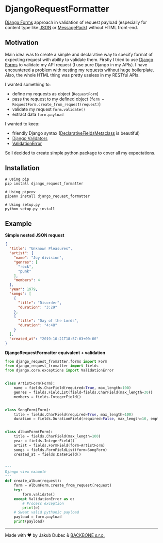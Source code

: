 # DjangoRequestFormatter

[Django Forms](https://docs.djangoproject.com/en/2.2/topics/forms/) approach in validation of request payload 
(especially for content type like [JSON](https://www.json.org/) or [MessagePack](https://msgpack.org/)) 
without HTML front-end.

## Motivation

Main idea was to create a simple and declarative way to specify format of expecting request with ability to validate them.
Firstly I tried to use [Django Forms](https://docs.djangoproject.com/en/2.2/topics/forms/) to validate my API request
(I use pure Django in my APIs). I have encountered a problem with nesting my requests without huge boilerplate. Also, 
the whole HTML thing was pretty useless in my RESTful APIs. 

I wanted something to: 

- define my requests as object (`RequestForm`)
- pass the request to my defined object (`form = RequestForm.create_from_request(request)`)
- validate my request `form.validate()`
- extract data `form.payload`

I wanted to keep:

- friendly Django syntax ([DeclarativeFieldsMetaclass](https://github.com/django/django/blob/master/django/forms/forms.py#L22) is beautiful)
- [Django Validators](https://docs.djangoproject.com/en/2.2/ref/validators/)
- [ValidationError](https://docs.djangoproject.com/en/2.2/ref/exceptions/#validationerror)

So I decided to create simple python package to cover all my expectations.

## Installation

```shell script
# Using pip
pip install django_request_formatter

# Using pipenv
pipenv install django_request_formatter

# Using setup.py
python setup.py install
```

## Example

**Simple nested JSON request**

```json
{
  "title": "Unknown Pleasures",
  "artist": {
    "name": "Joy division",
    "genres": [
      "rock",
      "punk"
    ],
    "members": 4
  },
  "year": 1979,
  "songs": [
    {
      "title": "Disorder",
      "duration": "3:29"
    },
    {
      "title": "Day of the Lords",
      "duration": "4:48"
    }
  ],
  "created_at": "2019-10-21T18:57:03+00:00"
}
```

**DjangoRequestFormatter equivalent + validation**

```python
from django_request_fromatter.forms import Form
from django_request_fromatter import fields
from django.core.exceptions import ValidationError


class ArtistForm(Form):
    name = fields.CharField(required=True, max_length=100)
    genres = fields.FieldList(field=fields.CharField(max_length=30))
    members = fields.IntegerField()


class SongForm(Form):
    title = fields.CharField(required=True, max_length=100)
    duration = fields.DurationField(required=False, max_length=10, empty_value=None)


class AlbumForm(Form):
    title = fields.CharField(max_length=100)
    year = fields.IntegerField()
    artist = fields.FormField(form=ArtistForm)
    songs = fields.FormFieldList(form=SongForm)
    created_at = fields.DateField()


"""
Django view example
"""
def create_album(request):
    form = AlbumForm.create_from_request(request)
    try:
        form.validate()
    except ValidationError as e:
        # Process exception
        print(e)
    # Sweat valid pythonic payload
    payload = form.payload
    print(payload)
```


---
Made with ❤️ by Jakub Dubec & [BACKBONE s.r.o.](https://www.backbone.sk/en/)
